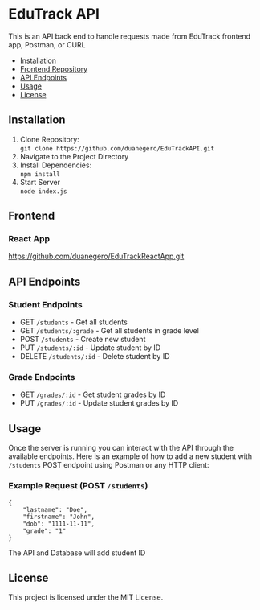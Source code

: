 # EduTrack API

This is an API back end to handle requests made from EduTrack frontend app, Postman, or CURL

- [Installation](#installation)
- [Frontend Repository](#frontend)
- [API Endpoints](#api-endpoints)
- [Usage](#usage)
- [License](#license)

## Installation

1. Clone Repository:<br>
   `git clone https://github.com/duanegero/EduTrackAPI.git`
2. Navigate to the Project Directory
3. Install Dependencies:<br>
   `npm install`
4. Start Server<br>
   `node index.js`

## Frontend

### React App

https://github.com/duanegero/EduTrackReactApp.git

## API Endpoints

### Student Endpoints

- GET `/students` - Get all students
- GET `/students/:grade` - Get all students in grade level
- POST `/students` - Create new student
- PUT `/students/:id` - Update student by ID
- DELETE `/students/:id` - Delete student by ID

### Grade Endpoints

- GET `/grades/:id` - Get student grades by ID
- PUT `/grades/:id` - Update student grades by ID

## Usage

Once the server is running you can interact with the API through the available endpoints. Here is an example of how to add a new student with `/students` POST endpoint using Postman or any HTTP client:

### Example Request (POST `/students`)

```
{
    "lastname": "Doe",
    "firstname": "John",
    "dob": "1111-11-11",
    "grade": "1"
}
```

The API and Database will add student ID

## License

This project is licensed under the MIT License.
